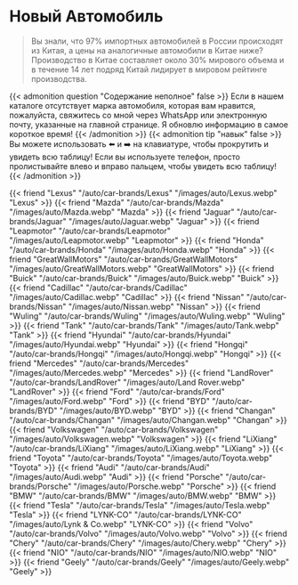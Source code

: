 # Новый Автомобиль

>Вы знали, что 97% импортных автомобилей в России происходят из Китая, а цены на аналогичные автомобили в Китае ниже? Производство в Китае составляет около 30% мирового объема и в течение 14 лет подряд Китай лидирует в мировом рейтинге производства.


{{< admonition question "Содержание неполное" false >}}
Если в нашем каталоге отсутствует марка автомобиля, которая вам нравится, пожалуйста, свяжитесь со мной через WhatsApp или электронную почту, указанные на главной странице. Я обновлю информацию в самое короткое время!
{{< /admonition >}}
{{< admonition tip "навык" false >}}
Вы можете использовать ⬅️ и ➡️ на клавиатуре, чтобы прокрутить и увидеть всю таблицу! Если вы используете телефон, просто пролистывайте влево и вправо пальцем, чтобы увидеть всю таблицу!
{{< /admonition >}}

{{< friend "Lexus" "/auto/car-brands/Lexus" "/images/auto/Lexus.webp" "Lexus" >}}
{{< friend "Mazda" "/auto/car-brands/Mazda" "/images/auto/Mazda.webp" "Mazda" >}}
{{< friend "Jaguar" "/auto/car-brands/Jaguar" "/images/auto/Jaguar.webp" "Jaguar" >}}
{{< friend "Leapmotor" "/auto/car-brands/Leapmotor" "/images/auto/Leapmotor.webp" "Leapmotor" >}}
{{< friend "Honda" "/auto/car-brands/Honda" "/images/auto/Honda.webp" "Honda" >}}
{{< friend "GreatWallMotors" "/auto/car-brands/GreatWallMotors" "/images/auto/GreatWallMotors.webp" "GreatWallMotors" >}}
{{< friend "Buick" "/auto/car-brands/Buick" "/images/auto/Buick.webp" "Buick" >}}
{{< friend "Cadillac" "/auto/car-brands/Cadillac" "/images/auto/Cadillac.webp" "Cadillac" >}}
{{< friend "Nissan" "/auto/car-brands/Nissan" "/images/auto/Nissan.webp" "Nissan" >}}
{{< friend "Wuling" "/auto/car-brands/Wuling" "/images/auto/Wuling.webp" "Wuling" >}}
{{< friend "Tank" "/auto/car-brands/Tank" "/images/auto/Tank.webp" "Tank" >}}
{{< friend "Hyundai" "/auto/car-brands/Hyundai" "/images/auto/Hyundai.webp" "Hyundai" >}}
{{< friend "Hongqi" "/auto/car-brands/Hongqi" "/images/auto/Hongqi.webp" "Hongqi" >}}
{{< friend "Mercedes" "/auto/car-brands/Mercedes" "/images/auto/Mercedes.webp" "Mercedes" >}}
{{< friend "LandRover" "/auto/car-brands/LandRover" "/images/auto/Land Rover.webp" "LandRover" >}}
{{< friend "Ford" "/auto/car-brands/Ford" "/images/auto/Ford.webp" "Ford" >}}
{{< friend "BYD" "/auto/car-brands/BYD" "/images/auto/BYD.webp" "BYD" >}}
{{< friend "Changan" "/auto/car-brands/Changan" "/images/auto/Changan.webp" "Changan" >}}
{{< friend "Volkswagen" "/auto/car-brands/Volkswagen" "/images/auto/Volkswagen.webp" "Volkswagen" >}}
{{< friend "LiXiang" "/auto/car-brands/LiXiang" "/images/auto/LiXiang.webp" "LiXiang" >}}
{{< friend "Toyota" "/auto/car-brands/Toyota" "/images/auto/Toyota.webp" "Toyota" >}}
{{< friend "Audi" "/auto/car-brands/Audi" "/images/auto/Audi.webp" "Audi" >}}
{{< friend "Porsche" "/auto/car-brands/Porsche" "/images/auto/Porsche.webp" "Porsche" >}}
{{< friend "BMW" "/auto/car-brands/BMW" "/images/auto/BMW.webp" "BMW" >}}
{{< friend "Tesla" "/auto/car-brands/Tesla" "/images/auto/Tesla.webp" "Tesla" >}}
{{< friend "LYNK-CO" "/auto/car-brands/LYNK-CO" "/images/auto/Lynk & Co.webp" "LYNK-CO" >}}
{{< friend "Volvo" "/auto/car-brands/Volvo" "/images/auto/Volvo.webp" "Volvo" >}}
{{< friend "Chery" "/auto/car-brands/Chery" "/images/auto/Chery.webp" "Chery" >}}
{{< friend "NIO" "/auto/car-brands/NIO" "/images/auto/NIO.webp" "NIO" >}}
{{< friend "Geely" "/auto/car-brands/Geely" "/images/auto/Geely.webp" "Geely" >}}


